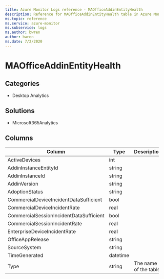 ```yaml
---
title: Azure Monitor Logs reference - MAOfficeAddinEntityHealth
description: Reference for MAOfficeAddinEntityHealth table in Azure Monitor Logs.
ms.topic: reference
ms.service: azure-monitor
ms.subservice: logs
ms.author: bwren
author: bwren
ms.date: 7/2/2020
---
```


# MAOfficeAddinEntityHealth

 

## Categories

- Desktop Analytics
## Solutions

- Microsoft365Analytics




## Columns

|Column|Type|Description|
|---|---|---|
|ActiveDevices|int||
|AddinInstanceEntityId|string||
|AddinInstanceId|string||
|AddinVersion|string||
|AdoptionStatus|string||
|CommercialDeviceIncidentDataSufficient|bool||
|CommercialDeviceIncidentRate|real||
|CommercialSessionIncidentDataSufficient|bool||
|CommercialSessionIncidentRate|real||
|EnterpriseDeviceIncidentRate|real||
|OfficeAppRelease|string||
|SourceSystem|string||
|TimeGenerated|datetime||
|Type|string|The name of the table|
